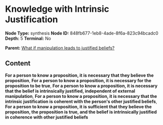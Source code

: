 # Knowledge with Intrinsic Justification

**Node Type:** synthesis
**Node ID:** 848fb677-1eb8-4ade-8f6a-823c94bcadc0
**Depth:** 5
**Terminal:** No

**Parent:** [What if manipulation leads to justified beliefs?](what-if-manipulation-leads-to-justified-beliefs-antithesis-fcda31cf-0de1-4468-9bbb-e1d9d579e203.md)

## Content

**For a person to know a proposition, it is necessary that they believe the proposition**, **For a person to know a proposition, it is necessary for the proposition to be true**, **For a person to know a proposition, it is necessary that the belief is intrinsically justified, independent of external manipulation**, **For a person to know a proposition, it is necessary that the intrinsic justification is coherent with the person's other justified beliefs**, **For a person to know a proposition, it is sufficient that they believe the proposition, the proposition is true, and the belief is intrinsically justified in coherence with other justified beliefs**
